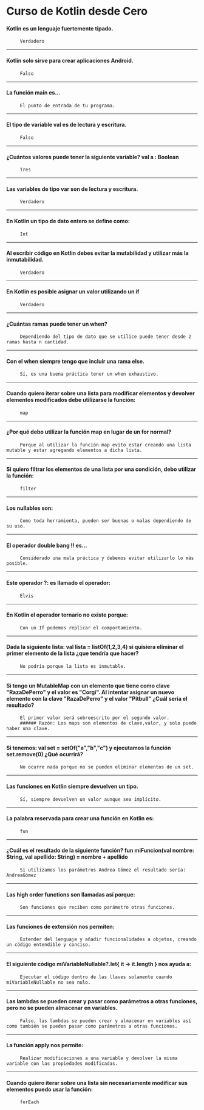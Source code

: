 # Curso de Kotlin desde Cero

#### Kotlin es un lenguaje fuertemente tipado.
		 Verdadero
------------
#### Kotlin solo sirve para crear aplicaciones Android.
 		 Falso
------------
#### La función main es...
		 El punto de entrada de tu programa.
------------
#### El tipo de variable val es de lectura y escritura.
		 Falso
------------
#### ¿Cuántos valores puede tener la siguiente variable? val a : Boolean
		 Tres
------------
#### Las variables de tipo var son de lectura y escritura.
		 Verdadero

------------
#### En Kotlin un tipo de dato entero se define como:
		 Int
------------
#### Al escribir código en Kotlin debes evitar la mutabilidad y utilizar más la inmutabilidad.
		 Verdadero
------------
#### En Kotlin es posible asignar un valor utilizando un if
		 Verdadero
------------
#### ¿Cuántas ramas puede tener un when?
		 Dependiendo del tipo de dato que se utilice puede tener desde 2 ramas hasta n cantidad.
------------
#### Con el when siempre tengo que incluir una rama else.
		 Sí, es una buena práctica tener un when exhaustivo.
------------
#### Cuando quiero iterar sobre una lista para modificar elementos y devolver elementos modificados debe utilizarse la función:
		 map 
------------
#### ¿Por qué debo utilizar la función map en lugar de un for normal?
		 Porque al utilizar la función map evito estar creando una lista mutable y estar agregando elementos a dicha lista.
----------- 
#### Si quiero filtrar los elementos de una lista por una condición, debo utilizar la función:
		 filter
------------
#### Los nullables son:
		 Como toda herramienta, pueden ser buenas o malas dependiendo de su uso.
------------
#### El operador double bang !! es...
		 Considerado una mala práctica y debemos evitar utilizarlo lo más posible.
------------
#### Este operador ?: es llamado el operador:
		 Elvis
------------
#### En Kotlin el operador ternario no existe porque:
		 Con un If podemos replicar el comportamiento.
------------
#### Dada la siguiente lista: val lista = listOf(1,2,3,4) si quisiera eliminar el primer elemento de la lista ¿que tendría que hacer?
		 No podría porque la lista es inmutable.
------------
#### Si tengo un MutableMap con un elemento que tiene como clave "RazaDePerro" y el valor es "Corgi". Al intentar asignar un nuevo elemento con la clave "RazaDePerro" y el valor "Pitbull" ¿Cuál sería el resultado?
		 El primer valor será sobreescrito por el segundo valor.
		 ###### Razón: Los maps son elementos de clave,valor, y solo puede haber una clave.
------------
#### Si tenemos: val set = setOf("a","b","c") y ejecutamos la función set.remove(0) ¿Qué ocurrirá?
		 No ocurre nada porque no se pueden eliminar elementos de un set.
------------
#### Las funciones en Kotlin siempre devuelven un tipo.
		 Sí, siempre devuelven un valor aunque sea implícito.
------------
#### La palabra reservada para crear una función en Kotlin es:
		 fun
------------
#### ¿Cuál es el resultado de la siguiente función? fun miFuncion(val nombre: String, val apellido: String) = nombre + apellido
		 Si utilizamos los parámetros Andrea Gómez el resultado sería: AndreaGómez
------------
#### Las high order functions son llamadas así porque:
		 Son funciones que reciben como parámetro otras funciones.
------------
#### Las funciones de extensión nos permiten:
		 Extender del lenguaje y añadir funcionalidades a objetos, creando un código entendible y conciso.
------------
#### El siguiente código miVariableNullable?.let{ it -> it.length } nos ayuda a:
		 Ejecutar el código dentro de las llaves solamente cuando miVariableNullable no sea nulo.
------------
#### Las lambdas se pueden crear y pasar como parámetros a otras funciones, pero no se pueden almacenar en variables.
 		 Falso, las lambdas se pueden crear y almacenar en variables así como también se pueden pasar como parámetros a otras funciones.
------------
#### La función apply nos permite:
		 Realizar modificaciones a una variable y devolver la misma variable con las propiedades modificadas.

------------
#### Cuando quiero iterar sobre una lista sin necesariamente modificar sus elementos puedo usar la función:
		 forEach